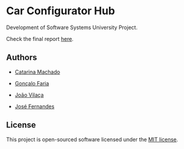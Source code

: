 # Car Configurator Hub
Development of Software Systems University Project.

Check the final report [here](https://github.com/catarinamachado/Car-Configurator-Hub/blob/master/report.pdf).


## Authors

* [Catarina Machado](https://github.com/catarinamachado)

* [Gonçalo Faria](https://github.com/Goncalo-Faria)

* [João Vilaça](https://github.com/machadovilaca)

* [José Fernandes](https://github.com/Felfit)

## License
This project is open-sourced software licensed under the [MIT license](http://opensource.org/licenses/MIT).
